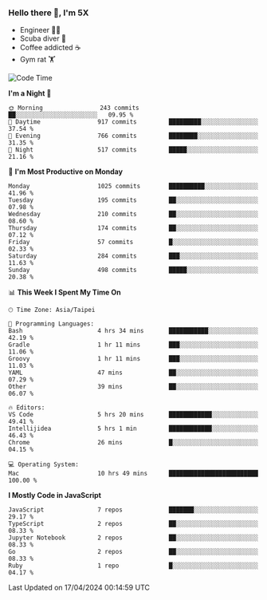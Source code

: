 ### Hello there 👋, I'm 5X

* Engineer 👨‍💻
* Scuba diver 🤿
* Coffee addicted ☕️
* Gym rat 🏋️

<!--START_SECTION:waka-->
![Code Time](http://img.shields.io/badge/Code%20Time-914%20hrs%2034%20mins-blue)

**I'm a Night 🦉** 

```text
🌞 Morning                243 commits         ██░░░░░░░░░░░░░░░░░░░░░░░   09.95 % 
🌆 Daytime                917 commits         █████████░░░░░░░░░░░░░░░░   37.54 % 
🌃 Evening                766 commits         ████████░░░░░░░░░░░░░░░░░   31.35 % 
🌙 Night                  517 commits         █████░░░░░░░░░░░░░░░░░░░░   21.16 % 
```
📅 **I'm Most Productive on Monday** 

```text
Monday                   1025 commits        ██████████░░░░░░░░░░░░░░░   41.96 % 
Tuesday                  195 commits         ██░░░░░░░░░░░░░░░░░░░░░░░   07.98 % 
Wednesday                210 commits         ██░░░░░░░░░░░░░░░░░░░░░░░   08.60 % 
Thursday                 174 commits         ██░░░░░░░░░░░░░░░░░░░░░░░   07.12 % 
Friday                   57 commits          █░░░░░░░░░░░░░░░░░░░░░░░░   02.33 % 
Saturday                 284 commits         ███░░░░░░░░░░░░░░░░░░░░░░   11.63 % 
Sunday                   498 commits         █████░░░░░░░░░░░░░░░░░░░░   20.38 % 
```


📊 **This Week I Spent My Time On** 

```text
🕑︎ Time Zone: Asia/Taipei

💬 Programming Languages: 
Bash                     4 hrs 34 mins       ███████████░░░░░░░░░░░░░░   42.19 % 
Gradle                   1 hr 11 mins        ███░░░░░░░░░░░░░░░░░░░░░░   11.06 % 
Groovy                   1 hr 11 mins        ███░░░░░░░░░░░░░░░░░░░░░░   11.03 % 
YAML                     47 mins             ██░░░░░░░░░░░░░░░░░░░░░░░   07.29 % 
Other                    39 mins             ██░░░░░░░░░░░░░░░░░░░░░░░   06.07 % 

🔥 Editors: 
VS Code                  5 hrs 20 mins       ████████████░░░░░░░░░░░░░   49.41 % 
Intellijidea             5 hrs 1 min         ████████████░░░░░░░░░░░░░   46.43 % 
Chrome                   26 mins             █░░░░░░░░░░░░░░░░░░░░░░░░   04.15 % 

💻 Operating System: 
Mac                      10 hrs 49 mins      █████████████████████████   100.00 % 
```

**I Mostly Code in JavaScript** 

```text
JavaScript               7 repos             ███████░░░░░░░░░░░░░░░░░░   29.17 % 
TypeScript               2 repos             ██░░░░░░░░░░░░░░░░░░░░░░░   08.33 % 
Jupyter Notebook         2 repos             ██░░░░░░░░░░░░░░░░░░░░░░░   08.33 % 
Go                       2 repos             ██░░░░░░░░░░░░░░░░░░░░░░░   08.33 % 
Ruby                     1 repo              █░░░░░░░░░░░░░░░░░░░░░░░░   04.17 % 
```




 Last Updated on 17/04/2024 00:14:59 UTC
<!--END_SECTION:waka-->
